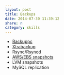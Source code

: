 ```yaml
---
layout: post
title: Backups
date: 2014-07-30 11:39:12
share: n
category: skills
---
```


- [Backuppc](http://backuppc.sourceforge.net)
- [Xtrabackup](http://www.percona.com/doc/percona-xtrabackup/2.1/)
- Rsync/Rsyncd
- [AWS/EBS snapshots](http://docs.aws.amazon.com/AWSEC2/latest/UserGuide/EBSSnapshots.html)
- LVM snapshots
- MySQL replication
